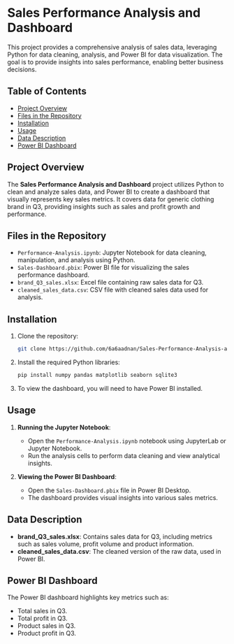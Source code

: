 # Sales Performance Analysis and Dashboard

This project provides a comprehensive analysis of sales data, leveraging Python for data cleaning, analysis, and Power BI for data visualization. The goal is to provide insights into sales performance, enabling better business decisions.

## Table of Contents
- [Project Overview](#project-overview)
- [Files in the Repository](#files-in-the-repository)
- [Installation](#installation)
- [Usage](#usage)
- [Data Description](#data-description)
- [Power BI Dashboard](#power-bi-dashboard)

## Project Overview

The **Sales Performance Analysis and Dashboard** project utilizes Python to clean and analyze sales data, and Power BI to create a dashboard that visually represents key sales metrics. It covers data for generic clothing brand in Q3, providing insights such as sales and profit growth and performance.

## Files in the Repository

- `Performance-Analysis.ipynb`: Jupyter Notebook for data cleaning, manipulation, and analysis using Python.
- `Sales-Dashboard.pbix`: Power BI file for visualizing the sales performance dashboard.
- `brand_Q3_sales.xlsx`: Excel file containing raw sales data for Q3.
- `cleaned_sales_data.csv`: CSV file with cleaned sales data used for analysis.

## Installation

1. Clone the repository:
   ```bash
   git clone https://github.com/6a6aadnan/Sales-Performance-Analysis-and-Dashboard.git

2. Install the required Python libraries:
   ```bash
   pip install numpy pandas matplotlib seaborn sqlite3
3. To view the dashboard, you will need to have Power BI installed.

## Usage

1. **Running the Jupyter Notebook**:
   - Open the `Performance-Analysis.ipynb` notebook using JupyterLab or Jupyter Notebook.
   - Run the analysis cells to perform data cleaning and view analytical insights.

2. **Viewing the Power BI Dashboard**:
   - Open the `Sales-Dashboard.pbix` file in Power BI Desktop.
   - The dashboard provides visual insights into various sales metrics.

## Data Description

- **brand_Q3_sales.xlsx**: Contains sales data for Q3, including metrics such as sales volume, profit volume and product information.
- **cleaned_sales_data.csv**: The cleaned version of the raw data, used in Power BI.

## Power BI Dashboard

The Power BI dashboard highlights key metrics such as:

- Total sales in Q3.
- Total profit in Q3.
- Product sales in Q3.
- Product profit in Q3.
